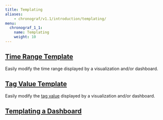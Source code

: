 ```yaml
---
title: Templating
aliases:
    - chronograf/v1.1/introduction/templating/
menu:
  chronograf_1_1:
    name: Templating
    weight: 10
---
```


## [Time Range Template](/chronograf/v1.1/templating/template_time_range/)
Easily modify the time range displayed by a visualization and/or dashboard.

## [Tag Value Template](/chronograf/v1.1/templating/template_tag_values/)
Easily modify the [tag value](/influxdb/v1.1/concepts/glossary/#tag-value) displayed by a visualization and/or dashboard.

## [Templating a Dashboard](/chronograf/v1.1/templating/templating_a_dashboard/)
